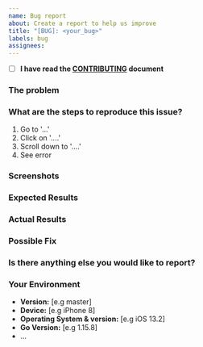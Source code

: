 ```yaml
---
name: Bug report
about: Create a report to help us improve
title: "[BUG]: <your_bug>"
labels: bug
assignees:
---
```


<!-- Provide a general summary of your changes in the Title above -->

<!-- Before submitting an issue, please be sure to read the `CONTRIBUTING` document -->
<!-- Then Put an `x` in the box bellow -->

- [ ] **I have read the [CONTRIBUTING](https://github.com/berty/community/blob/master/CONTRIBUTING.md) document**

### The problem

<!-- A clear and concise description of what the bug is. -->

### What are the steps to reproduce this issue?

<!-- Tell us how it happen -->

1. Go to '...'
2. Click on '....'
3. Scroll down to '....'
4. See error

### Screenshots

<!-- If applicable, add screenshots to help explain your problem. -->

### Expected Results

<!-- Tell us what you expect to happen. -->

### Actual Results

<!-- Tell us what should happen. -->

### Possible Fix

<!-- Not mandatory, but suggest a fix or reason for the bug, and even better, a linked pull request with that fix -->

### Is there anything else you would like to report?

<!-- Anything else you want to tell us, like your favorite cheese -->

### Your Environment

* **Version:** [e.g master] <!-- your app version (or branch) -->
* **Device:** [e.g iPhone 8] <!-- if applicable, your device name and version -->
* **Operating System & version:** [e.g iOS 13.2] <!-- if applicable, either your OS and Version, ideally the output of `uname -a` -->
* **Go Version:** [e.g 1.15.8] <!-- if applicable, your go version -->
* ... <!-- any other information(s) on your environment you think it worth to put here -->
